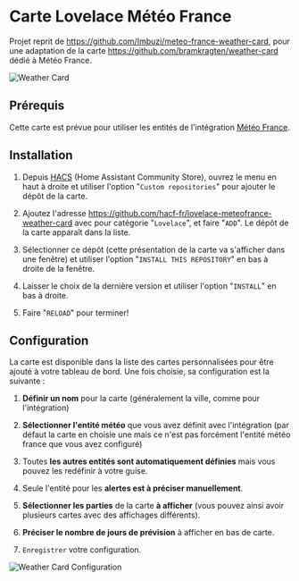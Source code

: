 # Carte Lovelace Météo France

Projet reprit de https://github.com/Imbuzi/meteo-france-weather-card, pour une adaptation de la carte https://github.com/bramkragten/weather-card dédié à Météo France.

![Weather Card](https://github.com/hacf-fr/lovelace-meteofrance-weather-card/blob/Meteo-France/meteofrance-weather-card.png)

## Prérequis

Cette carte est prévue pour utiliser les entités de l'intégration [Météo France](https://www.home-assistant.io/integrations/meteo_france/).

## Installation

1. Depuis [HACS](https://hacs.xyz/) (Home Assistant Community Store), ouvrez le menu en haut à droite et utiliser l'option "`Custom repositories`" pour ajouter le dépôt de la carte.

2. Ajoutez l'adresse https://github.com/hacf-fr/lovelace-meteofrance-weather-card avec pour catégorie "`Lovelace`", et faire "`ADD`". Le dépôt de la carte apparaît dans la liste.

3. Sélectionner ce dépôt (cette présentation de la carte va s'afficher dans une fenêtre) et utiliser l'option "`INSTALL THIS REPOSITORY`" en bas à droite de la fenêtre.

4. Laisser le choix de la dernière version et utiliser l'option "`INSTALL`" en bas à droite.

5. Faire "`RELOAD`" pour terminer!

## Configuration

La carte est disponible dans la liste des cartes personnalisées pour être ajouté à votre tableau de bord. Une fois choisie, sa configuration est la suivante :

1. **Définir un nom** pour la carte (généralement la ville, comme pour l'intégration)

2. **Sélectionner l'entité météo** que vous avez définit avec l'intégration (par défaut la carte en choisie une mais ce n'est pas forcément l'entité météo france que vous avez configuré)

3. Toutes **les autres entités sont automatiquement définies** mais vous pouvez les redéfinir à votre guise.

4. Seule l'entité pour les **alertes est à préciser manuellement**.

5. **Sélectionner les parties** de la carte **à afficher** (vous pouvez ainsi avoir plusieurs cartes avec des affichages différents).

6. **Préciser le nombre de jours de prévision** à afficher en bas de carte.

7. `Enregistrer` votre configuration.

![Weather Card Configuration](https://github.com/hacf-fr/lovelace-meteofrance-weather-card/blob/Meteo-France/meteofrance-weather-card-editor.png)
